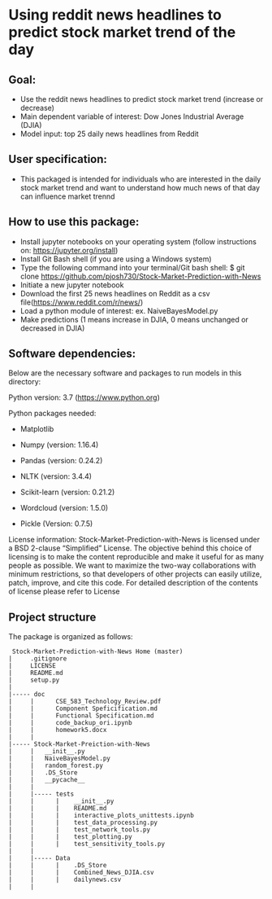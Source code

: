 # Using reddit news headlines to predict stock market trend of the day 

## Goal: 
 - Use the reddit news headlines to predict stock market trend (increase or decrease) 
 - Main dependent variable of interest: Dow Jones Industrial Average (DJIA) 
 - Model input: top 25 daily news headlines from Reddit 
 
## User specification:
- This packaged is intended for individuals who are interested in the daily stock market trend and want to understand how much news of that day can influence market trennd 

## How to use this package: 
- Install jupyter notebooks on your operating system (follow instructions on: https://jupyter.org/install)
- Install Git Bash shell (if you are using a Windows system) 
- Type the following command into your terminal/Git bash shell: 
   $ git clone https://github.com/pjosh730/Stock-Market-Prediction-with-News
 - Initiate a new jupyter notebook
 - Download the first 25 news headlines on Reddit as a csv file(https://www.reddit.com/r/news/)
 - Load a python module of interest: ex. NaiveBayesModel.py 
 - Make predictions (1 means increase in DJIA, 0 means unchanged or decreased in DJIA) 
 
 ## Software dependencies: 
 Below are the necessary software and packages to run models in this directory:
 
 Python version: 3.7 (https://www.python.org)
 
 Python packages needed:
 
 - Matplotlib 
 
 - Numpy (version: 1.16.4)
 
 - Pandas (version: 0.24.2)
 
 - NLTK (version: 3.4.4)
 
 - Scikit-learn (version: 0.21.2)
 
 - Wordcloud (version: 1.5.0)
 
 - Pickle (Version: 0.7.5)
 
License information:
Stock-Market-Prediction-with-News is licensed under a BSD 2-clause “Simplified” License. The objective behind this choice of licensing is to make the content reproducible and make it useful for as many people as possible. We want to maximize the two-way collaborations with minimum restrictions, so that developers of other projects can easily utilize, patch, improve, and cite this code. For detailed description of the contents of license please refer to License
 
 ## Project structure 
 The package is organized as follows:
```
 Stock-Market-Prediction-with-News Home (master)
|     .gitignore
|     LICENSE
|     README.md
|     setup.py
|  
|----- doc
|     |      CSE_583_Technology_Review.pdf
|     |      Component Speficification.md
|     |      Functional Specification.md
|     |      code_backup_ori.ipynb
|     |      homework5.docx
|     |
|----- Stock-Market-Preiction-with-News
|     |   __init__.py
|     |   NaiveBayesModel.py
|     |   random_forest.py
|     |   .DS_Store
|     |   __pycache__
|     |
|     |----- tests
|     |      |    __init__.py
|     |      |    README.md
|     |      |    interactive_plots_unittests.ipynb
|     |      |    test_data_processing.py
|     |      |    test_network_tools.py
|     |      |    test_plotting.py
|     |      |    test_sensitivity_tools.py
|     |
|     |----- Data
|     |      |    .DS_Store
|     |      |    Combined_News_DJIA.csv
|     |      |    dailynews.csv
|     |
```
